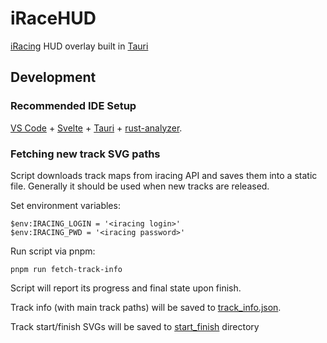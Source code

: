 # iRaceHUD

[iRacing](https://www.iracing.com/) HUD overlay built in [Tauri](https://tauri.app/)

## Development

### Recommended IDE Setup

[VS Code](https://code.visualstudio.com/) + [Svelte](https://marketplace.visualstudio.com/items?itemName=svelte.svelte-vscode) + [Tauri](https://marketplace.visualstudio.com/items?itemName=tauri-apps.tauri-vscode) + [rust-analyzer](https://marketplace.visualstudio.com/items?itemName=rust-lang.rust-analyzer).

### Fetching new track SVG paths

Script downloads track maps from iracing API and saves them into a static file. Generally it should be used when new tracks are released.

Set environment variables:

```
$env:IRACING_LOGIN = '<iracing login>'
$env:IRACING_PWD = '<iracing password>'
```

Run script via pnpm:

```
pnpm run fetch-track-info
```

Script will report its progress and final state upon finish.

Track info (with main track paths) will be saved to [track_info.json](./static/track_info/track_info.json).

Track start/finish SVGs will be saved to [start_finish](./static/track_info/start_finish/) directory
